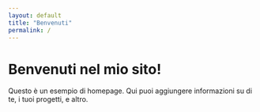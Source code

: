 ```yaml
---
layout: default
title: "Benvenuti"
permalink: /
---
```


# Benvenuti nel mio sito!

Questo è un esempio di homepage. Qui puoi aggiungere informazioni su di te, i tuoi progetti, e altro.
